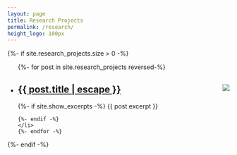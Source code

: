 ```yaml
--- 
layout: page
title: Research Projects
permalink: /research/
height_logo: 100px
---
```

{%- if site.research_projects.size > 0 -%}
<ul class="post-list">
    {%- for post in site.research_projects reversed-%}
    <li>
    <img src="{{post.logo_url}}" style="float:right;width:{{page.height_logo}}">
    <h2>
        <a class="post-link" href="{{ post.url | relative_url }}">
        {{ post.title | escape }}
        </a>
    </h2>
    {%- if site.show_excerpts -%}
        {{ post.excerpt }}
        
    {%- endif -%}
    </li>
    {%- endfor -%}
</ul>

{%- endif -%}
